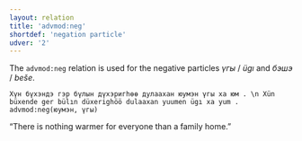 ```yaml
---
layout: relation
title: 'advmod:neg'
shortdef: 'negation particle'
udver: '2'
---
```


The `advmod:neg` relation is used for the negative particles _үгы_ / _ügı_ and _бэшэ_ / _beše_.

~~~ sdparse
Хүн бүхэндэ гэр бүлын дүхэригһөө дулаахан юумэн үгы ха юм . \n Xün büxende ger bülın düxerighöö dulaaxan yuumen ügı xa yum .
advmod:neg(юумэн, үгы)
~~~

“There is nothing warmer for everyone than a family home.”

<!-- Interlanguage links updated Po lis 14 15:35:07 CET 2022 -->
